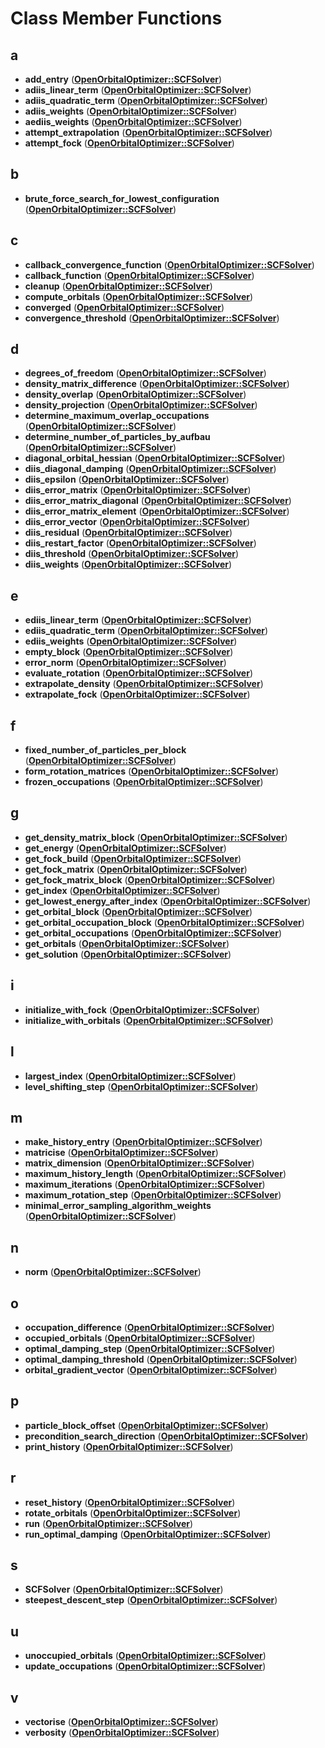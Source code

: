 
# Class Member Functions



## a

* **add\_entry** ([**OpenOrbitalOptimizer::SCFSolver**](classOpenOrbitalOptimizer_1_1SCFSolver.md))
* **adiis\_linear\_term** ([**OpenOrbitalOptimizer::SCFSolver**](classOpenOrbitalOptimizer_1_1SCFSolver.md))
* **adiis\_quadratic\_term** ([**OpenOrbitalOptimizer::SCFSolver**](classOpenOrbitalOptimizer_1_1SCFSolver.md))
* **adiis\_weights** ([**OpenOrbitalOptimizer::SCFSolver**](classOpenOrbitalOptimizer_1_1SCFSolver.md))
* **aediis\_weights** ([**OpenOrbitalOptimizer::SCFSolver**](classOpenOrbitalOptimizer_1_1SCFSolver.md))
* **attempt\_extrapolation** ([**OpenOrbitalOptimizer::SCFSolver**](classOpenOrbitalOptimizer_1_1SCFSolver.md))
* **attempt\_fock** ([**OpenOrbitalOptimizer::SCFSolver**](classOpenOrbitalOptimizer_1_1SCFSolver.md))


## b

* **brute\_force\_search\_for\_lowest\_configuration** ([**OpenOrbitalOptimizer::SCFSolver**](classOpenOrbitalOptimizer_1_1SCFSolver.md))


## c

* **callback\_convergence\_function** ([**OpenOrbitalOptimizer::SCFSolver**](classOpenOrbitalOptimizer_1_1SCFSolver.md))
* **callback\_function** ([**OpenOrbitalOptimizer::SCFSolver**](classOpenOrbitalOptimizer_1_1SCFSolver.md))
* **cleanup** ([**OpenOrbitalOptimizer::SCFSolver**](classOpenOrbitalOptimizer_1_1SCFSolver.md))
* **compute\_orbitals** ([**OpenOrbitalOptimizer::SCFSolver**](classOpenOrbitalOptimizer_1_1SCFSolver.md))
* **converged** ([**OpenOrbitalOptimizer::SCFSolver**](classOpenOrbitalOptimizer_1_1SCFSolver.md))
* **convergence\_threshold** ([**OpenOrbitalOptimizer::SCFSolver**](classOpenOrbitalOptimizer_1_1SCFSolver.md))


## d

* **degrees\_of\_freedom** ([**OpenOrbitalOptimizer::SCFSolver**](classOpenOrbitalOptimizer_1_1SCFSolver.md))
* **density\_matrix\_difference** ([**OpenOrbitalOptimizer::SCFSolver**](classOpenOrbitalOptimizer_1_1SCFSolver.md))
* **density\_overlap** ([**OpenOrbitalOptimizer::SCFSolver**](classOpenOrbitalOptimizer_1_1SCFSolver.md))
* **density\_projection** ([**OpenOrbitalOptimizer::SCFSolver**](classOpenOrbitalOptimizer_1_1SCFSolver.md))
* **determine\_maximum\_overlap\_occupations** ([**OpenOrbitalOptimizer::SCFSolver**](classOpenOrbitalOptimizer_1_1SCFSolver.md))
* **determine\_number\_of\_particles\_by\_aufbau** ([**OpenOrbitalOptimizer::SCFSolver**](classOpenOrbitalOptimizer_1_1SCFSolver.md))
* **diagonal\_orbital\_hessian** ([**OpenOrbitalOptimizer::SCFSolver**](classOpenOrbitalOptimizer_1_1SCFSolver.md))
* **diis\_diagonal\_damping** ([**OpenOrbitalOptimizer::SCFSolver**](classOpenOrbitalOptimizer_1_1SCFSolver.md))
* **diis\_epsilon** ([**OpenOrbitalOptimizer::SCFSolver**](classOpenOrbitalOptimizer_1_1SCFSolver.md))
* **diis\_error\_matrix** ([**OpenOrbitalOptimizer::SCFSolver**](classOpenOrbitalOptimizer_1_1SCFSolver.md))
* **diis\_error\_matrix\_diagonal** ([**OpenOrbitalOptimizer::SCFSolver**](classOpenOrbitalOptimizer_1_1SCFSolver.md))
* **diis\_error\_matrix\_element** ([**OpenOrbitalOptimizer::SCFSolver**](classOpenOrbitalOptimizer_1_1SCFSolver.md))
* **diis\_error\_vector** ([**OpenOrbitalOptimizer::SCFSolver**](classOpenOrbitalOptimizer_1_1SCFSolver.md))
* **diis\_residual** ([**OpenOrbitalOptimizer::SCFSolver**](classOpenOrbitalOptimizer_1_1SCFSolver.md))
* **diis\_restart\_factor** ([**OpenOrbitalOptimizer::SCFSolver**](classOpenOrbitalOptimizer_1_1SCFSolver.md))
* **diis\_threshold** ([**OpenOrbitalOptimizer::SCFSolver**](classOpenOrbitalOptimizer_1_1SCFSolver.md))
* **diis\_weights** ([**OpenOrbitalOptimizer::SCFSolver**](classOpenOrbitalOptimizer_1_1SCFSolver.md))


## e

* **ediis\_linear\_term** ([**OpenOrbitalOptimizer::SCFSolver**](classOpenOrbitalOptimizer_1_1SCFSolver.md))
* **ediis\_quadratic\_term** ([**OpenOrbitalOptimizer::SCFSolver**](classOpenOrbitalOptimizer_1_1SCFSolver.md))
* **ediis\_weights** ([**OpenOrbitalOptimizer::SCFSolver**](classOpenOrbitalOptimizer_1_1SCFSolver.md))
* **empty\_block** ([**OpenOrbitalOptimizer::SCFSolver**](classOpenOrbitalOptimizer_1_1SCFSolver.md))
* **error\_norm** ([**OpenOrbitalOptimizer::SCFSolver**](classOpenOrbitalOptimizer_1_1SCFSolver.md))
* **evaluate\_rotation** ([**OpenOrbitalOptimizer::SCFSolver**](classOpenOrbitalOptimizer_1_1SCFSolver.md))
* **extrapolate\_density** ([**OpenOrbitalOptimizer::SCFSolver**](classOpenOrbitalOptimizer_1_1SCFSolver.md))
* **extrapolate\_fock** ([**OpenOrbitalOptimizer::SCFSolver**](classOpenOrbitalOptimizer_1_1SCFSolver.md))


## f

* **fixed\_number\_of\_particles\_per\_block** ([**OpenOrbitalOptimizer::SCFSolver**](classOpenOrbitalOptimizer_1_1SCFSolver.md))
* **form\_rotation\_matrices** ([**OpenOrbitalOptimizer::SCFSolver**](classOpenOrbitalOptimizer_1_1SCFSolver.md))
* **frozen\_occupations** ([**OpenOrbitalOptimizer::SCFSolver**](classOpenOrbitalOptimizer_1_1SCFSolver.md))


## g

* **get\_density\_matrix\_block** ([**OpenOrbitalOptimizer::SCFSolver**](classOpenOrbitalOptimizer_1_1SCFSolver.md))
* **get\_energy** ([**OpenOrbitalOptimizer::SCFSolver**](classOpenOrbitalOptimizer_1_1SCFSolver.md))
* **get\_fock\_build** ([**OpenOrbitalOptimizer::SCFSolver**](classOpenOrbitalOptimizer_1_1SCFSolver.md))
* **get\_fock\_matrix** ([**OpenOrbitalOptimizer::SCFSolver**](classOpenOrbitalOptimizer_1_1SCFSolver.md))
* **get\_fock\_matrix\_block** ([**OpenOrbitalOptimizer::SCFSolver**](classOpenOrbitalOptimizer_1_1SCFSolver.md))
* **get\_index** ([**OpenOrbitalOptimizer::SCFSolver**](classOpenOrbitalOptimizer_1_1SCFSolver.md))
* **get\_lowest\_energy\_after\_index** ([**OpenOrbitalOptimizer::SCFSolver**](classOpenOrbitalOptimizer_1_1SCFSolver.md))
* **get\_orbital\_block** ([**OpenOrbitalOptimizer::SCFSolver**](classOpenOrbitalOptimizer_1_1SCFSolver.md))
* **get\_orbital\_occupation\_block** ([**OpenOrbitalOptimizer::SCFSolver**](classOpenOrbitalOptimizer_1_1SCFSolver.md))
* **get\_orbital\_occupations** ([**OpenOrbitalOptimizer::SCFSolver**](classOpenOrbitalOptimizer_1_1SCFSolver.md))
* **get\_orbitals** ([**OpenOrbitalOptimizer::SCFSolver**](classOpenOrbitalOptimizer_1_1SCFSolver.md))
* **get\_solution** ([**OpenOrbitalOptimizer::SCFSolver**](classOpenOrbitalOptimizer_1_1SCFSolver.md))


## i

* **initialize\_with\_fock** ([**OpenOrbitalOptimizer::SCFSolver**](classOpenOrbitalOptimizer_1_1SCFSolver.md))
* **initialize\_with\_orbitals** ([**OpenOrbitalOptimizer::SCFSolver**](classOpenOrbitalOptimizer_1_1SCFSolver.md))


## l

* **largest\_index** ([**OpenOrbitalOptimizer::SCFSolver**](classOpenOrbitalOptimizer_1_1SCFSolver.md))
* **level\_shifting\_step** ([**OpenOrbitalOptimizer::SCFSolver**](classOpenOrbitalOptimizer_1_1SCFSolver.md))


## m

* **make\_history\_entry** ([**OpenOrbitalOptimizer::SCFSolver**](classOpenOrbitalOptimizer_1_1SCFSolver.md))
* **matricise** ([**OpenOrbitalOptimizer::SCFSolver**](classOpenOrbitalOptimizer_1_1SCFSolver.md))
* **matrix\_dimension** ([**OpenOrbitalOptimizer::SCFSolver**](classOpenOrbitalOptimizer_1_1SCFSolver.md))
* **maximum\_history\_length** ([**OpenOrbitalOptimizer::SCFSolver**](classOpenOrbitalOptimizer_1_1SCFSolver.md))
* **maximum\_iterations** ([**OpenOrbitalOptimizer::SCFSolver**](classOpenOrbitalOptimizer_1_1SCFSolver.md))
* **maximum\_rotation\_step** ([**OpenOrbitalOptimizer::SCFSolver**](classOpenOrbitalOptimizer_1_1SCFSolver.md))
* **minimal\_error\_sampling\_algorithm\_weights** ([**OpenOrbitalOptimizer::SCFSolver**](classOpenOrbitalOptimizer_1_1SCFSolver.md))


## n

* **norm** ([**OpenOrbitalOptimizer::SCFSolver**](classOpenOrbitalOptimizer_1_1SCFSolver.md))


## o

* **occupation\_difference** ([**OpenOrbitalOptimizer::SCFSolver**](classOpenOrbitalOptimizer_1_1SCFSolver.md))
* **occupied\_orbitals** ([**OpenOrbitalOptimizer::SCFSolver**](classOpenOrbitalOptimizer_1_1SCFSolver.md))
* **optimal\_damping\_step** ([**OpenOrbitalOptimizer::SCFSolver**](classOpenOrbitalOptimizer_1_1SCFSolver.md))
* **optimal\_damping\_threshold** ([**OpenOrbitalOptimizer::SCFSolver**](classOpenOrbitalOptimizer_1_1SCFSolver.md))
* **orbital\_gradient\_vector** ([**OpenOrbitalOptimizer::SCFSolver**](classOpenOrbitalOptimizer_1_1SCFSolver.md))


## p

* **particle\_block\_offset** ([**OpenOrbitalOptimizer::SCFSolver**](classOpenOrbitalOptimizer_1_1SCFSolver.md))
* **precondition\_search\_direction** ([**OpenOrbitalOptimizer::SCFSolver**](classOpenOrbitalOptimizer_1_1SCFSolver.md))
* **print\_history** ([**OpenOrbitalOptimizer::SCFSolver**](classOpenOrbitalOptimizer_1_1SCFSolver.md))


## r

* **reset\_history** ([**OpenOrbitalOptimizer::SCFSolver**](classOpenOrbitalOptimizer_1_1SCFSolver.md))
* **rotate\_orbitals** ([**OpenOrbitalOptimizer::SCFSolver**](classOpenOrbitalOptimizer_1_1SCFSolver.md))
* **run** ([**OpenOrbitalOptimizer::SCFSolver**](classOpenOrbitalOptimizer_1_1SCFSolver.md))
* **run\_optimal\_damping** ([**OpenOrbitalOptimizer::SCFSolver**](classOpenOrbitalOptimizer_1_1SCFSolver.md))


## s

* **SCFSolver** ([**OpenOrbitalOptimizer::SCFSolver**](classOpenOrbitalOptimizer_1_1SCFSolver.md))
* **steepest\_descent\_step** ([**OpenOrbitalOptimizer::SCFSolver**](classOpenOrbitalOptimizer_1_1SCFSolver.md))


## u

* **unoccupied\_orbitals** ([**OpenOrbitalOptimizer::SCFSolver**](classOpenOrbitalOptimizer_1_1SCFSolver.md))
* **update\_occupations** ([**OpenOrbitalOptimizer::SCFSolver**](classOpenOrbitalOptimizer_1_1SCFSolver.md))


## v

* **vectorise** ([**OpenOrbitalOptimizer::SCFSolver**](classOpenOrbitalOptimizer_1_1SCFSolver.md))
* **verbosity** ([**OpenOrbitalOptimizer::SCFSolver**](classOpenOrbitalOptimizer_1_1SCFSolver.md))




